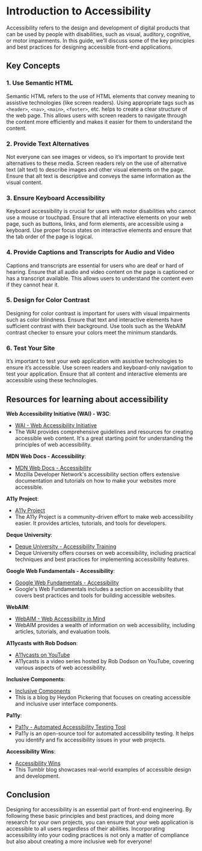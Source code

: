 # Introduction to Accessibility

Accessibility refers to the design and development of digital products that can be used by people with disabilities, such as visual, auditory, cognitive, or motor impairments. In this guide, we’ll discuss some of the key principles and best practices for designing accessible front-end applications.

## Key Concepts

### 1. Use Semantic HTML
Semantic HTML refers to the use of HTML elements that convey meaning to assistive technologies (like screen readers). Using appropriate tags such as `<header>`, `<nav>`, `<main>`, `<footer>`, etc. helps to create a clear structure of the web page. This allows users with screen readers to navigate through the content more efficiently and makes it easier for them to understand the content.

### 2. Provide Text Alternatives
Not everyone can see images or videos, so it’s important to provide text alternatives to these media. Screen readers rely on the use of alternative text (alt text) to describe images and other visual elements on the page. Ensure that alt text is descriptive and conveys the same information as the visual content.

### 3. Ensure Keyboard Accessibility
Keyboard accessibility is crucial for users with motor disabilities who cannot use a mouse or touchpad. Ensure that all interactive elements on your web page, such as buttons, links, and form elements, are accessible using a keyboard. Use proper focus states on interactive elements and ensure that the tab order of the page is logical.

### 4. Provide Captions and Transcripts for Audio and Video
Captions and transcripts are essential for users who are deaf or hard of hearing. Ensure that all audio and video content on the page is captioned or has a transcript available. This allows users to understand the content even if they cannot hear it.

### 5. Design for Color Contrast
Designing for color contrast is important for users with visual impairments such as color blindness. Ensure that text and interactive elements have sufficient contrast with their background. Use tools such as the WebAIM contrast checker to ensure your colors meet the minimum standards.

### 6. Test Your Site
It’s important to test your web application with assistive technologies to ensure it’s accessible. Use screen readers and keyboard-only navigation to test your application. Ensure that all content and interactive elements are accessible using these technologies.

## Resources for learning about accessibility

**Web Accessibility Initiative (WAI) - W3C**:
  - [WAI - Web Accessibility Initiative](https://www.w3.org/WAI/)
  - The WAI provides comprehensive guidelines and resources for creating accessible web content. It's a great starting point for understanding the principles of web accessibility.

**MDN Web Docs - Accessibility**:
  - [MDN Web Docs - Accessibility](https://developer.mozilla.org/en-US/docs/Web/Accessibility)
  - Mozilla Developer Network's accessibility section offers extensive documentation and tutorials on how to make your websites more accessible.

**A11y Project**:
  - [A11y Project](https://a11yproject.com/)
  - The A11y Project is a community-driven effort to make web accessibility easier. It provides articles, tutorials, and tools for developers.

**Deque University**:
  - [Deque University - Accessibility Training](https://dequeuniversity.com/)
  - Deque University offers courses on web accessibility, including practical techniques and best practices for implementing accessibility features.

**Google Web Fundamentals - Accessibility**:
  - [Google Web Fundamentals - Accessibility](https://developers.google.com/web/fundamentals/accessibility)
  - Google's Web Fundamentals includes a section on accessibility that covers best practices and tools for building accessible websites.

**WebAIM**:
  - [WebAIM - Web Accessibility in Mind](https://webaim.org/)
  - WebAIM provides a wealth of information on web accessibility, including articles, tutorials, and evaluation tools.

**A11ycasts with Rob Dodson**:
  - [A11ycasts on YouTube](https://www.youtube.com/playlist?list=PLNYkxOF6rcICWx0C9LVWWVqvHlYJyqw7g)
  - A11ycasts is a video series hosted by Rob Dodson on YouTube, covering various aspects of web accessibility.

**Inclusive Components**:
  - [Inclusive Components](https://inclusive-components.design/)
  - This is a blog by Heydon Pickering that focuses on creating accessible and inclusive user interface components.

**Pa11y**:
  - [Pa11y - Automated Accessibility Testing Tool](https://pa11y.org/)
  - Pa11y is an open-source tool for automated accessibility testing. It helps you identify and fix accessibility issues in your web projects.

**Accessibility Wins**:
  - [Accessibility Wins](https://a11ywins.tumblr.com/)
  - This Tumblr blog showcases real-world examples of accessible design and development.

## Conclusion

Designing for accessibility is an essential part of front-end engineering. By following these basic principles and best practices, and doing more research for your own projects, you can ensure that your web application is accessible to all users regardless of their abilities. Incorporating accessibility into your coding practices is not only a matter of compliance but also about creating a more inclusive web for everyone!